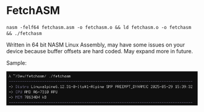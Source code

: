 # FetchASM
```
nasm -felf64 fetchasm.asm -o fetchasm.o && ld fetchasm.o -o fetchasm && ./fetchasm
```
Written in 64 bit NASM Linux Assembly, may have some issues on your device because buffer offsets are hard coded.
May expand more in future.

Sample:


![alt text](https://raw.githubusercontent.com/TripleRestriction/FetchASM/refs/heads/main/sample.png)
